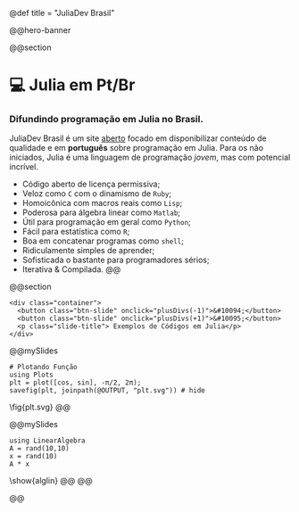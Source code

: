 @def title = "JuliaDev Brasil"


@@hero-banner

@@section
# :computer: Julia em Pt/Br
### Difundindo programação em Julia no Brasil.
<!-- # :computer: Difundindo programação em Julia no Brasil -->
JuliaDev Brasil é um site [aberto](https://github.com/JuliaDevBrasil/juliadevbrasil.github.io)
focado em disponibilizar conteúdo de qualidade e em **português** sobre programação em Julia.
Para os não iniciados, Julia é uma linguagem de programação *jovem*, mas  com potencial incrível.

* Código aberto de licença permissiva;
* Veloz como `C` com o dinamismo de `Ruby`;
* Homoicônica com macros reais como `Lisp`;
* Poderosa para álgebra linear como `Matlab`;
* Útil para programação em geral como `Python`;
* Fácil para estatística como `R`;
* Boa em concatenar programas como `shell`;
* Ridiculamente simples de aprender;
* Sofisticada o bastante para programadores sérios;
* Iterativa & Compilada.
@@ <!-- section end -->

@@section
~~~
<div class="container">
  <button class="btn-slide" onclick="plusDivs(-1)">&#10094;</button>
  <button class="btn-slide" onclick="plusDivs(+1)">&#10095;</button>
  <p class="slide-title"> Exemplos de Códigos em Julia</p>
</div>
~~~

@@mySlides
```julia:plot
# Plotando Função
using Plots
plt = plot([cos, sin], -π/2, 2π);
savefig(plt, joinpath(@OUTPUT, "plt.svg")) # hide
```
\fig{plt.svg}
@@ <!-- mySlides end -->

@@mySlides
```julia:alglin
using LinearAlgebra
A = rand(10,10)
x = rand(10)
A * x
```
\show{alglin}
@@ <!-- mySlides end -->
@@ <!-- section end -->

@@ <!-- hero-banner end -->

<!-- ~~~ -->
<!-- <img class="mySlides" src="./assets/coffee.jpg"> -->
<!-- <button class="btn" onclick="plusDivs(-1)">&#10094;</button> -->
<!-- <div class="mySlides"> -->
<!--   <p>Exemplo Slide 1</p> -->
<!-- </div> -->
<!-- <div class="mySlides"> -->
<!--   <p>Exemplo Slide 2</p> -->
<!-- </div> -->
<!-- ~~~ -->
